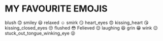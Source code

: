 # MY FAVOURITE EMOJIS

blush :blush:
smiley :smiley:
relaxed :relaxed:
smirk :smirk:
heart_eyes :heart_eyes:
kissing_heart :kissing_heart:
kissing_closed_eyes :kissing_closed_eyes:
flushed :flushed:
Felieved :relieved:
laughing :satisfied:
grin :grin: wink :wink:
stuck_out_tongue_winking_eye :stuck_out_tongue_winking_eye:
